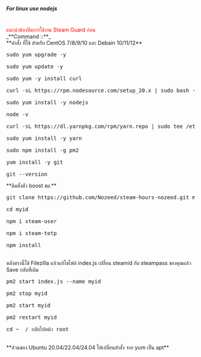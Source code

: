 <h5>For linux use nodejs </h5><br />
<font color="red">แนะนำต้องปิดการใช้งาน Steam Guard ก่อน</font><br />
_**Command ::**_<br />
**คำสั่ง ที่ใช้ สำหรับ CentOS 7/8/9/10 และ Debain 10/11/12**<br />
<pre>sudo yum upgrade -y<br />
sudo yum update -y<br />
sudo yum -y install curl<br />
curl -sL https://rpm.nodesource.com/setup_20.x | sudo bash -<br />
sudo yum install -y nodejs<br />
node -v<br />
curl -sL https://dl.yarnpkg.com/rpm/yarn.repo | sudo tee /etc/yum.repos.d/yarn.repo<br />
sudo yum install -y yarn<br />
sudo npm install -g pm2<br />
yum install -y git<br />
git --version<br /></pre>
**ติดตั้งตัว boost ชม.**<br />
<pre>git clone https://github.com/Nozeed/steam-hours-nozeed.git myid<br />
cd myid<br />
npm i steam-user<br />
npm i steam-totp<br />
npm install</pre><br />
หลังตรงนี้ใช้ Filezilla แล้วแก้ไขไฟล์ index.js เปลี่ยน steamid กับ steampass ของคุณแล้ว Save กลับที่เดิม
<pre>pm2 start index.js --name myid<br />
pm2 stop myid<br />
pm2 start myid<br />
pm2 restart myid<br />
cd ~  / กลับไปหน้า root</pre><br />
**ส่วนของ Ubuntu 20.04/22.04/24.04 ให้เปลี่ยนสำสั่ง จาก yum เป็น apt**
